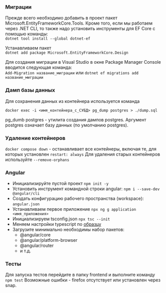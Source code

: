 ### Миграции

 Прежде всего необходимо добавить в проект пакет Microsoft.EntityFrameworkCore.Tools. Кроме того, если мы работаем через .NET CLI, то также надо установить инструменты для EF Core с помощью команды:  
 ```dotnet tool install --global dotnet-ef```

 Устанавливаем пакет  
 ```dotnet add package Microsoft.EntityFrameworkCore.Design```
 
 Для создания миграции в Visual Studio в окне Package Manager Console вводится следующая команда:  
 ```Add-Migration название_миграции```
 или
 ```dotnet ef migrations add название_миграции```

### Дамп базы данных

 Для сохранения данных из контейнера используется команда 
 ```
 docker exec -i <имя_контейнера_с_СУБД> pg_dump postgres > ./dump.sql
 ```
 pg_dumb postgres - утилита создания дампов postgres. Аргумент postgres означает базу данных (по умолчанию postgres).

 ### Удаление контейнеров

 ```docker compose down``` - останавливает все контейнеры, включая те, для которых установлен ```restart: always```
 Для удаления старых контейнеров используйте ```--remove-orphans```

 ### Angular

 - Инициализируйте пустой проект `npm init -y`
 - Установить инструмент командной строки angular: `npm i --save-dev @angular/cli`
 - Создать конфигурацию рабочего пространства (workspace): `angular.json`
 - Устанавливаем первое приложение `npx ng g application <имя_приложения>`
 - Инициализируем tsconfig.json `npx tsc --init`
 - Меняем настройки typescript по [образцу](https://angular.dev/reference/configs/angular-compiler-options#example-1)
 - Загрузите минимально необходимы набор пакетов:
    - @angular/core
    - @angular/platform-browser
    - @angular/router
    - и т.д.
 

### Тесты

   Для запуска тестов перейдите в папку frontend и выполните команду `npm test`
   Возможные ошибки - firefox отсутствует или установлен через snap.